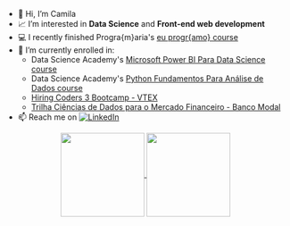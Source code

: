 - 👋 Hi, I’m Camila
- 📈 I’m interested in **Data Science** and **Front-end web development**
- 💻 I recently finished Progra{m}aria's <a href="https://www.programaria.org/curso-online-euprogramo/">eu progr{amo} course</a></li>
- 🚀 I’m currently enrolled in:
    <ul>
      <li>Data Science Academy's <a href="https://www.datascienceacademy.com.br/course/microsoft-power-bi-para-data-science">Microsoft Power BI Para Data Science course</a></li>
    <li>Data Science Academy's <a href="https://www.datascienceacademy.com.br/course/python-fundamentos">Python Fundamentos Para Análise de Dados course</a></li>
    <li><a href="https://www.hiringcoders.com.br/">Hiring Coders 3 Bootcamp - VTEX</a></li>
    <li><a href="https://cursos.modalmais.com.br/">Trilha Ciências de Dados para o Mercado Financeiro - Banco Modal</a></li>
    </ul>
- 📫 Reach me on <a href="https://www.linkedin.com/in/camilalm-teixeira/"><img src="https://img.shields.io/badge/Linkedin-0077b5?style=flat&logo=linkedin" alt="LinkedIn" /></a>

<div align=center>
    <a href="https://github.com/alteregocamila">
        <img height="150em" align="center" src="https://github-readme-stats.vercel.app/api?username=alteregocamila&theme=merko&show_icons=true"/>
        <img height="150em" align="center" src="https://github-readme-stats.vercel.app/api/top-langs/?username=alteregocamila&layout=compact&theme=merko"/>
    </a>
</div>

<!---
alteregocamila/alteregocamila is a ✨ special ✨ repository because its `README.md` (this file) appears on your GitHub profile.
You can click the Preview link to take a look at your changes.
--->
